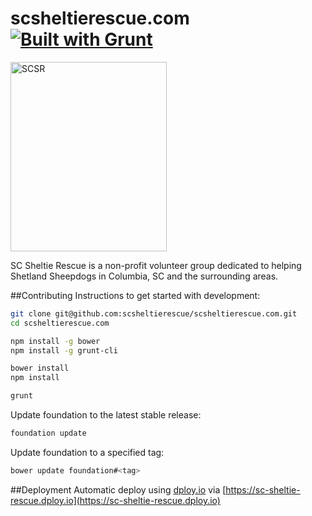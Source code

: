 # scsheltierescue.com [![Built with Grunt](https://cdn.gruntjs.com/builtwith.png)](http://gruntjs.com/)

<img src="https://raw.github.com/alexdiliberto/scsheltierescue.com/master/img/SCSR-Logo-New-Transparent_500x606.png" alt="SCSR" title="SCSR" width="250" height="303">

SC Sheltie Rescue is a non-profit volunteer group dedicated to helping Shetland Sheepdogs in Columbia, SC and the surrounding areas.

##Contributing
Instructions to get started with development:
```sh
git clone git@github.com:scsheltierescue/scsheltierescue.com.git
cd scsheltierescue.com

npm install -g bower
npm install -g grunt-cli

bower install
npm install

grunt
```

Update foundation to the latest stable release:
```sh
foundation update
```

Update foundation to a specified tag:
```sh
bower update foundation#<tag>
```

##Deployment
Automatic deploy using [dploy.io](dploy.io) via [https://sc-sheltie-rescue.dploy.io](https://sc-sheltie-rescue.dploy.io)
